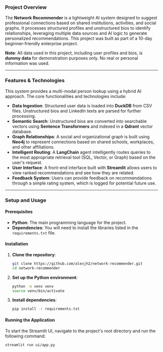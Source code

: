 ### Project Overview

The **Network Recommender** is a lightweight AI system designed to suggest professional connections based on shared institutions, activities, and social graphs. It processes structured profiles and unstructured bios to identify relationships, leveraging multiple data sources and AI logic to generate personalized recommendations. This project was built as part of a 10-day beginner-friendly enterprise project.

**Note**: All data used in this project, including user profiles and bios, is **dummy data** for demonstration purposes only. No real or personal information was used.

---

### Features & Technologies

This system provides a multi-modal person lookup using a hybrid AI approach. The core functionalities and technologies include:

* **Data Ingestion**: Structured user data is loaded into **DuckDB** from CSV files. Unstructured bios and LinkedIn texts are parsed for further processing.
* **Semantic Search**: Unstructured bios are converted into searchable vectors using **Sentence Transformers** and indexed in a **Qdrant** vector database.
* **Graph Relationships**: A social and organizational graph is built using **Neo4j** to represent connections based on shared schools, workplaces, and other affiliations.
* **Intelligent Routing**: A **LangChain** agent intelligently routes queries to the most appropriate retrieval tool (SQL, Vector, or Graph) based on the user's request.
* **User Interface**: A front-end interface built with **Streamlit** allows users to view ranked recommendations and see how they are related.
* **Feedback System**: Users can provide feedback on recommendations through a simple rating system, which is logged for potential future use.

---

### Setup and Usage

#### Prerequisites

* **Python**: The main programming language for the project.
* **Dependencies**: You will need to install the libraries listed in the `requirements.txt` file.

#### Installation

1.  **Clone the repository**:
    ```bash
    git clone https://github.com/alexjh2/network-recommender.git
    cd network-recommender
    ```

2.  **Set up the Python environment**:
    ```bash
    python -m venv venv
    source venv/bin/activate
    ```

3.  **Install dependencies**:
    ```bash
    pip install -r requirements.txt
    ```

#### Running the Application

To start the Streamlit UI, navigate to the project's root directory and run the following command:

```bash
streamlit run ui/app.py
